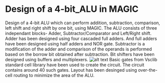 # Design of a 4-bit_ALU in MAGIC
Design of a 4-bit ALU which can perform addition, subtraction, comparison, left shift and right shift by one bit, using MAGIC. The ALU consists of three independant blocks- Adder, Subtractor/Comparator and Left/Right shift. Adder has been designed using four cascaded full adders. And full adders have been designed using half adders and NOR gate. Subtractor is a modification of the adder and comparison of the operands is performed based on the borrow bit obtained after subtraction. Bit shifters have been designed using buffers and multiplexers. 
![alt text](https://github.com/MayurTA/4-bit_ALU/tree/main/Screenshots/Ckt_diagram.png?raw=true)
Basic gates from Vsclib standard cell library have been used to create the circuit. The circuit contains around 40 such gates. Layout has been desinged using over-the-cell routing to minimize the area of the ALU. 
